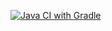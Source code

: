 [![Java CI with Gradle](https://github.com/PolinaKuznecova87/Selenide/actions/workflows/gradle.yml/badge.svg)](https://github.com/PolinaKuznecova87/Selenide/actions/workflows/gradle.yml)
